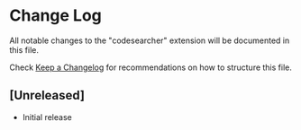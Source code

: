 # Change Log

All notable changes to the "codesearcher" extension will be documented in this file.

Check [Keep a Changelog](http://keepachangelog.com/) for recommendations on how to structure this file.

## [Unreleased]

- Initial release